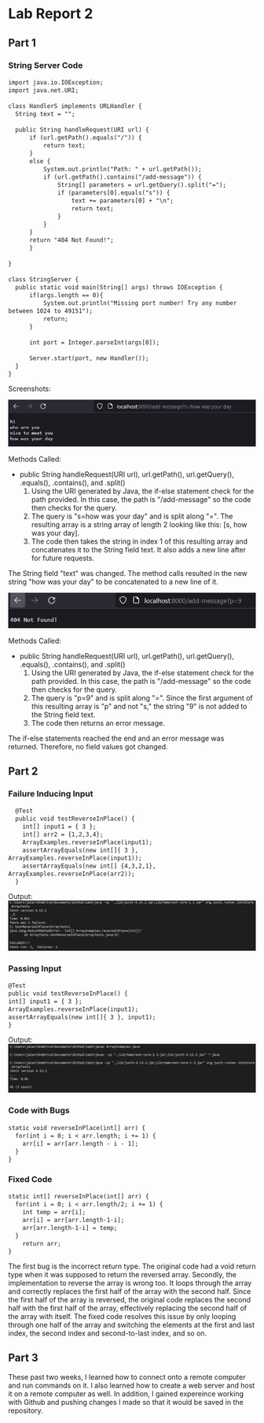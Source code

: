 # Lab Report 2
## Part 1 
### String Server Code
    import java.io.IOException;
    import java.net.URI;

    class HandlerS implements URLHandler {
      String text = "";

      public String handleRequest(URI url) {
          if (url.getPath().equals("/")) {
              return text;
          }
          else {
              System.out.println("Path: " + url.getPath());
              if (url.getPath().contains("/add-message")) {
                  String[] parameters = url.getQuery().split("=");
                  if (parameters[0].equals("s")) {
                      text += parameters[0] + "\n";
                      return text;
                  }
              }
          }
          return "404 Not Found!";
          }

    }

    class StringServer {
      public static void main(String[] args) throws IOException {
          if(args.length == 0){
              System.out.println("Missing port number! Try any number between 1024 to 49151");
              return;
          }

          int port = Integer.parseInt(args[0]);

          Server.start(port, new Handler());
      }
    }
Screenshots:

![firstmessage](pic2.png)

Methods Called:
  - public String handleRequest(URI url), url.getPath(), url.getQuery(), .equals(), .contains(), and .split()
    1. Using the URI generated by Java, the if-else statement check for the path provided. In this case, the path is "/add-message" so the code then checks for the query.
    2. The query is "s=how was your day" and is split along "=". The resulting array is a string array of length 2 looking like this: [s, how was your day].
    3. The code then takes the string in index 1 of this resulting array and concatenates it to the String field text. It also adds a new line after for future  requests.
  
  The String field "text" was changed. The method calls resulted in the new string "how was your day" to be concatenated to a new line of it. 

![secondmessage](pic3.png)

Methods Called:
  - public String handleRequest(URI url), url.getPath(), url.getQuery(), .equals(), .contains(), and .split()
    1. Using the URI generated by Java, the if-else statement check for the path provided. In this case, the path is "/add-message" so the code then checks for the query.
    2. The query is "p=9" and is split along "=". Since the first argument of this resulting array is "p" and not "s," the string "9" is not added to the String field text.
    3. The code then returns an error message.

The if-else statements reached the end and an error message was returned. Therefore, no field values got changed. 
## Part 2
### Failure Inducing Input
      @Test 
      public void testReverseInPlace() {
        int[] input1 = { 3 };
        int[] arr2 = {1,2,3,4};
        ArrayExamples.reverseInPlace(input1);
        assertArrayEquals(new int[]{ 3 }, ArrayExamples.reverseInPlace(input1));
        assertArrayEquals(new int[] {4,3,2,1}, ArrayExamples.reverseInPlace(arr2)); 
      }
   Output: ![failed](fail1.png)
### Passing Input
	@Test 
	public void testReverseInPlace() {
    int[] input1 = { 3 };
    ArrayExamples.reverseInPlace(input1);
    assertArrayEquals(new int[]{ 3 }, input1);
	}
Output: ![passed](pass2.png)
          
### Code with Bugs
    static void reverseInPlace(int[] arr) {
      for(int i = 0; i < arr.length; i += 1) {
        arr[i] = arr[arr.length - i - 1];
      }
    }

### Fixed Code
    static int[] reverseInPlace(int[] arr) {
      for(int i = 0; i < arr.length/2; i += 1) {
        int temp = arr[i];
        arr[i] = arr[arr.length-1-i];
        arr[arr.length-1-i] = temp;
      }
        return arr;
    }
The first bug is the incorrect return type. The original code had a void return type when it was supposed to return the reversed array. Secondly, the implementation to reverse the array is wrong too. It loops through the array and correctly replaces the first half of the array with the second half. Since the first half of the array is reversed, the original code replaces the second half with the first half of the array, effectively replacing the second half of the array with itself. The fixed code resolves this issue by only looping through one half of the array and switching the elements at the first and last index, the second index and second-to-last index, and so on. 
## Part 3
These past two weeks, I learned how to connect onto a remote computer and run commands on it. I also learned how to create a web server and host it on a remote computer as well. In addition, I gained expereince working with Github and pushing changes I made so that it would be saved in the repository. 
